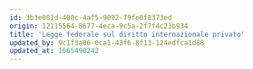```yaml
---
id: 3b3e081d-400c-4af5-9092-79fe0f8373ed
origin: 12115564-8677-4eca-9c5a-2f7f4c23b934
title: 'Legge federale sul diritto internazionale privato'
updated_by: 9c1f3a06-0ca1-43f6-8f13-124edfca1d88
updated_at: 1665490242
---
```

